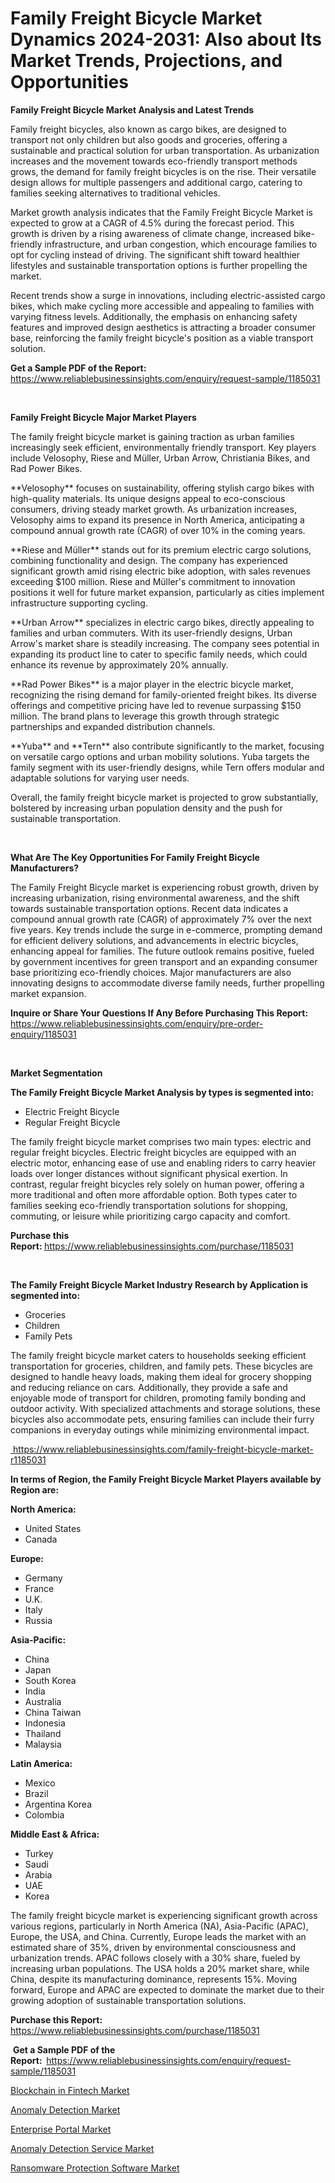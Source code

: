 <p><h1>Family Freight Bicycle Market Dynamics 2024-2031: Also about Its Market Trends, Projections, and Opportunities</h1></p><p><strong>Family Freight Bicycle Market Analysis and Latest Trends</strong></p>
<p><p>Family freight bicycles, also known as cargo bikes, are designed to transport not only children but also goods and groceries, offering a sustainable and practical solution for urban transportation. As urbanization increases and the movement towards eco-friendly transport methods grows, the demand for family freight bicycles is on the rise. Their versatile design allows for multiple passengers and additional cargo, catering to families seeking alternatives to traditional vehicles.</p><p>Market growth analysis indicates that the Family Freight Bicycle Market is expected to grow at a CAGR of 4.5% during the forecast period. This growth is driven by a rising awareness of climate change, increased bike-friendly infrastructure, and urban congestion, which encourage families to opt for cycling instead of driving. The significant shift toward healthier lifestyles and sustainable transportation options is further propelling the market. </p><p>Recent trends show a surge in innovations, including electric-assisted cargo bikes, which make cycling more accessible and appealing to families with varying fitness levels. Additionally, the emphasis on enhancing safety features and improved design aesthetics is attracting a broader consumer base, reinforcing the family freight bicycle's position as a viable transport solution.</p></p>
<p><strong>Get a Sample PDF of the Report:&nbsp;</strong> <a href="https://www.reliablebusinessinsights.com/enquiry/request-sample/1185031?utm_campaign=1555&utm_medium=2&utm_source=Github&utm_content=ia&utm_term=22102024&utm_id=family-freight-bicycle">https://www.reliablebusinessinsights.com/enquiry/request-sample/1185031</a></p>
<p>&nbsp;</p>
<p><strong>Family Freight Bicycle Major Market Players</strong></p>
<p><p>The family freight bicycle market is gaining traction as urban families increasingly seek efficient, environmentally friendly transport. Key players include Velosophy, Riese and Müller, Urban Arrow, Christiania Bikes, and Rad Power Bikes.</p><p>**Velosophy** focuses on sustainability, offering stylish cargo bikes with high-quality materials. Its unique designs appeal to eco-conscious consumers, driving steady market growth. As urbanization increases, Velosophy aims to expand its presence in North America, anticipating a compound annual growth rate (CAGR) of over 10% in the coming years.</p><p>**Riese and Müller** stands out for its premium electric cargo solutions, combining functionality and design. The company has experienced significant growth amid rising electric bike adoption, with sales revenues exceeding $100 million. Riese and Müller's commitment to innovation positions it well for future market expansion, particularly as cities implement infrastructure supporting cycling.</p><p>**Urban Arrow** specializes in electric cargo bikes, directly appealing to families and urban commuters. With its user-friendly designs, Urban Arrow's market share is steadily increasing. The company sees potential in expanding its product line to cater to specific family needs, which could enhance its revenue by approximately 20% annually.</p><p>**Rad Power Bikes** is a major player in the electric bicycle market, recognizing the rising demand for family-oriented freight bikes. Its diverse offerings and competitive pricing have led to revenue surpassing $150 million. The brand plans to leverage this growth through strategic partnerships and expanded distribution channels.</p><p>**Yuba** and **Tern** also contribute significantly to the market, focusing on versatile cargo options and urban mobility solutions. Yuba targets the family segment with its user-friendly designs, while Tern offers modular and adaptable solutions for varying user needs. </p><p>Overall, the family freight bicycle market is projected to grow substantially, bolstered by increasing urban population density and the push for sustainable transportation.</p></p>
<p>&nbsp;</p>
<p><strong>What Are The Key Opportunities For Family Freight Bicycle Manufacturers?</strong></p>
<p><p>The Family Freight Bicycle market is experiencing robust growth, driven by increasing urbanization, rising environmental awareness, and the shift towards sustainable transportation options. Recent data indicates a compound annual growth rate (CAGR) of approximately 7% over the next five years. Key trends include the surge in e-commerce, prompting demand for efficient delivery solutions, and advancements in electric bicycles, enhancing appeal for families. The future outlook remains positive, fueled by government incentives for green transport and an expanding consumer base prioritizing eco-friendly choices. Major manufacturers are also innovating designs to accommodate diverse family needs, further propelling market expansion.</p></p>
<p><strong>Inquire or Share Your Questions If Any Before Purchasing This Report:</strong> <a href="https://www.reliablebusinessinsights.com/enquiry/pre-order-enquiry/1185031?utm_campaign=1555&utm_medium=2&utm_source=Github&utm_content=ia&utm_term=22102024&utm_id=family-freight-bicycle">https://www.reliablebusinessinsights.com/enquiry/pre-order-enquiry/1185031</a></p>
<p>&nbsp;</p>
<p><strong>Market Segmentation</strong></p>
<p><strong>The Family Freight Bicycle Market Analysis by types is segmented into:</strong></p>
<p><ul><li>Electric Freight Bicycle</li><li>Regular Freight Bicycle</li></ul></p>
<p><p>The family freight bicycle market comprises two main types: electric and regular freight bicycles. Electric freight bicycles are equipped with an electric motor, enhancing ease of use and enabling riders to carry heavier loads over longer distances without significant physical exertion. In contrast, regular freight bicycles rely solely on human power, offering a more traditional and often more affordable option. Both types cater to families seeking eco-friendly transportation solutions for shopping, commuting, or leisure while prioritizing cargo capacity and comfort.</p></p>
<p><strong>Purchase this Report:&nbsp;</strong><a href="https://www.reliablebusinessinsights.com/purchase/1185031?utm_campaign=1555&utm_medium=2&utm_source=Github&utm_content=ia&utm_term=22102024&utm_id=family-freight-bicycle">https://www.reliablebusinessinsights.com/purchase/1185031</a></p>
<p>&nbsp;</p>
<p><strong>The Family Freight Bicycle Market Industry Research by Application is segmented into:</strong></p>
<p><ul><li>Groceries</li><li>Children</li><li>Family Pets</li></ul></p>
<p><p>The family freight bicycle market caters to households seeking efficient transportation for groceries, children, and family pets. These bicycles are designed to handle heavy loads, making them ideal for grocery shopping and reducing reliance on cars. Additionally, they provide a safe and enjoyable mode of transport for children, promoting family bonding and outdoor activity. With specialized attachments and storage solutions, these bicycles also accommodate pets, ensuring families can include their furry companions in everyday outings while minimizing environmental impact.</p></p>
<p><a href="https://www.reliablebusinessinsights.com/family-freight-bicycle-market-r1185031?utm_campaign=1555&utm_medium=2&utm_source=Github&utm_content=ia&utm_term=22102024&utm_id=family-freight-bicycle">&nbsp;https://www.reliablebusinessinsights.com/family-freight-bicycle-market-r1185031</a></p>
<p><strong>In terms of Region, the Family Freight Bicycle Market Players available by Region are:</strong></p>
<p>
    <p> <strong> North America: </strong>
        <ul>
            <li>United States</li>
            <li>Canada</li>
        </ul>
        </p> 
    <p> <strong> Europe: </strong>
        <ul>
            <li>Germany</li>
            <li>France</li>
            <li>U.K.</li>
            <li>Italy</li>
            <li>Russia</li>
        </ul>
        </p> 
    <p> <strong> Asia-Pacific: </strong>
        <ul>
            <li>China</li>
            <li>Japan</li>
            <li>South Korea</li>
            <li>India</li>
            <li>Australia</li>
            <li>China Taiwan</li>
            <li>Indonesia</li>
            <li>Thailand</li>
            <li>Malaysia</li>
        </ul>
        </p> 
    <p> <strong> Latin America: </strong>
        <ul>
            <li>Mexico</li>
            <li>Brazil</li>
            <li>Argentina Korea</li>
            <li>Colombia</li>
        </ul>
        </p> 
    <p> <strong> Middle East & Africa: </strong>
        <ul>
            <li>Turkey</li>
            <li>Saudi</li>
            <li>Arabia</li>
            <li>UAE</li>
            <li>Korea</li>
        </ul>
    </p>
    </p>
<p><p>The family freight bicycle market is experiencing significant growth across various regions, particularly in North America (NA), Asia-Pacific (APAC), Europe, the USA, and China. Currently, Europe leads the market with an estimated share of 35%, driven by environmental consciousness and urbanization trends. APAC follows closely with a 30% share, fueled by increasing urban populations. The USA holds a 20% market share, while China, despite its manufacturing dominance, represents 15%. Moving forward, Europe and APAC are expected to dominate the market due to their growing adoption of sustainable transportation solutions.</p></p>
<p><strong>Purchase this Report: </strong><a href="https://www.reliablebusinessinsights.com/purchase/1185031?utm_campaign=1555&utm_medium=2&utm_source=Github&utm_content=ia&utm_term=22102024&utm_id=family-freight-bicycle">https://www.reliablebusinessinsights.com/purchase/1185031</a></p>
<p>&nbsp;<strong>Get a Sample PDF of the Report:&nbsp;&nbsp;</strong><a href="https://www.reliablebusinessinsights.com/enquiry/request-sample/1185031?utm_campaign=1555&utm_medium=2&utm_source=Github&utm_content=ia&utm_term=22102024&utm_id=family-freight-bicycle">https://www.reliablebusinessinsights.com/enquiry/request-sample/1185031</a></p>
<p><strong></strong></p>
<p><p><a href="https://www.linkedin.com/pulse/blockchain-fintech-market-growth-outlook-from-2024-2031-projecting-xyxbe?utm_campaign=1555&utm_medium=2&utm_source=Github&utm_content=ia&utm_term=22102024&utm_id=family-freight-bicycle">Blockchain in Fintech Market</a></p><p><a href="https://www.linkedin.com/pulse/strategic-forecast-anomaly-detection-market-growth-trends-size-rmige?utm_campaign=1555&utm_medium=2&utm_source=Github&utm_content=ia&utm_term=22102024&utm_id=family-freight-bicycle">Anomaly Detection Market</a></p><p><a href="https://www.linkedin.com/pulse/enterprise-portal-market-ecosystem-competitive-landscape-strategic-glkre?utm_campaign=1555&utm_medium=2&utm_source=Github&utm_content=ia&utm_term=22102024&utm_id=family-freight-bicycle">Enterprise Portal Market</a></p><p><a href="https://www.linkedin.com/pulse/anomaly-detection-service-market-outlook-forecast-from-2024-2031-s3v2e?utm_campaign=1555&utm_medium=2&utm_source=Github&utm_content=ia&utm_term=22102024&utm_id=family-freight-bicycle">Anomaly Detection Service Market</a></p><p><a href="https://www.linkedin.com/pulse/charting-future-comprehensive-analysis-global-ransomware-jewze?utm_campaign=1555&utm_medium=2&utm_source=Github&utm_content=ia&utm_term=22102024&utm_id=family-freight-bicycle">Ransomware Protection Software Market</a></p></p>